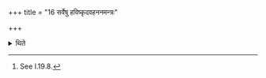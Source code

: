 +++
title = "16 सर्वेषु हविष्कृदवहननमन्त्रः"

+++

<details><summary>थिते</summary>

16. The formula in connection with preparer of oblation[^1] is to be recited in connection with all the grains.  


[^1]: See I.19.8.
</details>
